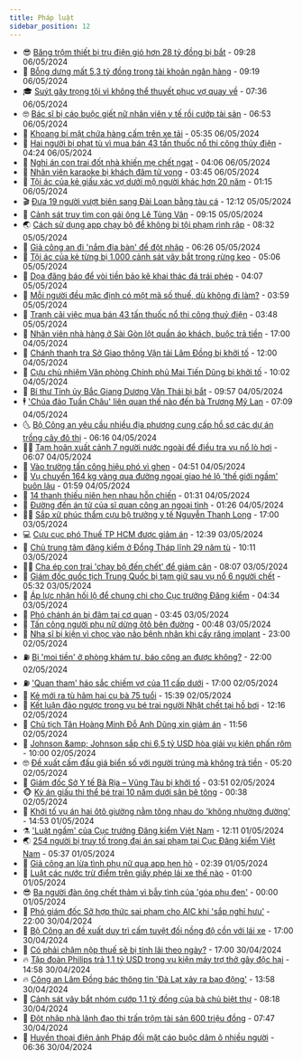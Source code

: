 ```yaml
---
title: Pháp luật
sidebar_position: 12
---
```


<!-- vnexpress-phap-luat:START -->
- 😎 [Băng trộm thiết bị trụ điện gió hơn 28 tỷ đồng bị bắt](https://vnexpress.net/nhom-trom-thiet-bi-tru-dien-gio-tri-gia-hon-28-ty-dong-bi-bat-4742678.html) - 09:28 06/05/2024
- 🥰 [Bỗng dưng mất 5,3 tỷ đồng trong tài khoản ngân hàng](https://vnexpress.net/bong-dung-mat-5-3-ty-dong-trong-tai-khoan-ngan-hang-4742625.html) - 09:19 06/05/2024
- 🎓 [Suýt gây trọng tội vì không thể thuyết phục vợ quay về](https://vnexpress.net/suyt-gay-trong-toi-vi-khong-the-thuyet-phuc-vo-quay-ve-4742608.html) - 07:36 06/05/2024
- 🤓 [Bác sĩ bị cáo buộc giết nữ nhân viên y tế rồi cướp tài sản](https://vnexpress.net/bac-si-bi-cao-buoc-giet-nu-nhan-vien-y-te-roi-cuop-tai-san-4742586.html) - 06:53 06/05/2024
- 🎊 [Khoang bí mật chứa hàng cấm trên xe tải](https://vnexpress.net/khoang-bi-mat-chua-hang-cam-tren-xe-tai-4742561.html) - 05:35 06/05/2024
- 🙉 [Hai người bị phạt tù vì mua bán 43 tấn thuốc nổ thi công thủy điện](https://vnexpress.net/hai-nguoi-bi-phat-tu-vi-mua-ban-43-tan-thuoc-no-thi-cong-thuy-dien-4742513.html) - 04:24 06/05/2024
- 🤡 [Nghi án con trai đốt nhà khiến mẹ chết ngạt](https://vnexpress.net/nghi-an-con-trai-dot-nha-khien-me-chet-ngat-4742514.html) - 04:06 06/05/2024
- 🗽 [Nhân viên karaoke bị khách đâm tử vong](https://vnexpress.net/nhan-vien-karaoke-bi-khach-dam-tu-vong-4742505.html) - 03:45 06/05/2024
- 🌋 [Tội ác của kẻ giấu xác vợ dưới mộ người khác hơn 20 năm](https://vnexpress.net/toi-ac-cua-ke-giau-xac-vo-duoi-mo-nguoi-khac-hon-20-nam-4742349.html) - 01:15 06/05/2024
- 🎬 [Đưa 19 người vượt biên sang Đài Loan bằng tàu cá](https://vnexpress.net/dua-19-nguoi-vuot-bien-sang-dai-loan-bang-tau-ca-4742286.html) - 12:12 05/05/2024
- 💯 [Cảnh sát truy tìm con gái ông Lê Tùng Vân](https://vnexpress.net/canh-sat-truy-tim-con-gai-ong-le-tung-van-4742263.html) - 09:15 05/05/2024
- 🌏 [Cách sử dụng app chạy bộ để không bị tội phạm rình rập](https://vnexpress.net/cach-su-dung-app-chay-bo-de-khong-bi-toi-pham-rinh-rap-4742237.html) - 08:32 05/05/2024
- 🌊 [Giả công an đi &#39;nắm địa bàn&#39; để đột nhập](https://vnexpress.net/gia-cong-an-di-nam-dia-ban-de-dot-nhap-4742229.html) - 06:26 05/05/2024
- 💂 [Tội ác của kẻ từng bị 1.000 cảnh sát vây bắt trong rừng keo](https://vnexpress.net/toi-ac-cua-ke-tung-bi-1-000-canh-sat-vay-bat-trong-rung-keo-4742198.html) - 05:06 05/05/2024
- 🎡 [Dọa đăng báo để vòi tiền bảo kê khai thác đá trái phép](https://vnexpress.net/doa-dang-bao-de-voi-tien-bao-ke-khai-thac-da-trai-phep-4742189.html) - 04:07 05/05/2024
- 🫶 [Mỗi người đều mặc định có một mã số thuế, dù không đi làm?](https://vnexpress.net/moi-nguoi-deu-mac-dinh-co-mot-ma-so-thue-du-khong-di-lam-4742203.html) - 03:59 05/05/2024
- 🐲 [Tranh cãi việc mua bán 43 tấn thuốc nổ thi công thuỷ điện](https://vnexpress.net/tranh-cai-viec-mua-ban-43-tan-thuoc-no-thi-cong-thuy-dien-4742041.html) - 03:48 05/05/2024
- 🚀 [Nhân viên nhà hàng ở Sài Gòn lột quần áo khách, buộc trả tiền](https://vnexpress.net/nhan-vien-nha-hang-o-sai-gon-lot-quan-ao-khach-buoc-tra-tien-4742108.html) - 17:00 04/05/2024
- 🎊 [Chánh thanh tra Sở Giao thông Vận tải Lâm Đồng bị khởi tố](https://vnexpress.net/chanh-thanh-tra-so-giao-thong-van-tai-lam-dong-bi-khoi-to-4742089.html) - 12:00 04/05/2024
- 🤗 [Cựu chủ nhiệm Văn phòng Chính phủ Mai Tiến Dũng bị khởi tố](https://vnexpress.net/nguyen-chu-nhiem-van-phong-chinh-phu-mai-tien-dung-bi-bat-4742058.html) - 10:02 04/05/2024
- 🗽 [Bí thư Tỉnh ủy Bắc Giang Dương Văn Thái bị bắt](https://vnexpress.net/bi-thu-tinh-uy-bac-giang-duong-van-thai-bi-bat-4742029.html) - 09:57 04/05/2024
- 🕴 [&#39;Chúa đảo Tuần Châu&#39; liên quan thế nào đến bà Trương Mỹ Lan](https://vnexpress.net/chua-dao-tuan-chau-lien-quan-the-nao-den-ba-truong-my-lan-4741985.html) - 07:09 04/05/2024
- 🌜 [Bộ Công an yêu cầu nhiều địa phương cung cấp hồ sơ các dự án trồng cây đô thị](https://vnexpress.net/bo-cong-an-yeu-cau-quang-ngai-cung-cap-ho-so-cac-du-an-trong-cay-do-thi-4741987.html) - 06:16 04/05/2024
- 🧑‍🏫 [Tạm hoãn xuất cảnh 7 người nước ngoài để điều tra vụ nổ lò hơi](https://vnexpress.net/tam-hoan-xuat-canh-7-nguoi-nuoc-ngoai-de-dieu-tra-vu-no-lo-hoi-4741977.html) - 06:07 04/05/2024
- 🦩 [Vào trường tấn công hiệu phó vì ghen](https://vnexpress.net/vao-truong-tan-cong-hieu-pho-vi-ghen-4741955.html) - 04:51 04/05/2024
- 💼 [Vụ chuyển 164 kg vàng qua đường ngoại giao hé lộ &#39;thế giới ngầm&#39; buôn lậu](https://vnexpress.net/vu-chuyen-164-kg-vang-qua-duong-ngoai-giao-he-lo-the-gioi-ngam-buon-lau-4741632.html) - 01:59 04/05/2024
- 💫 [14 thanh thiếu niên hẹn nhau hỗn chiến](https://vnexpress.net/14-thanh-thieu-nien-hen-nhau-hon-chien-4741845.html) - 01:31 04/05/2024
- 🦅 [Đường đến án tử của sĩ quan công an ngoại tình](https://vnexpress.net/duong-den-an-tu-cua-si-quan-cong-an-ngoai-tinh-4741850.html) - 01:26 04/05/2024
- 🧑‍💻 [Sắp xử phúc thẩm cựu bộ trưởng y tế Nguyễn Thanh Long](https://vnexpress.net/sap-xu-phuc-tham-cuu-bo-truong-y-te-nguyen-thanh-long-4741779.html) - 17:00 03/05/2024
- 💻 [Cựu cục phó Thuế TP HCM được giảm án](https://vnexpress.net/cuu-cuc-pho-thue-tp-hcm-duoc-giam-an-4741751.html) - 12:39 03/05/2024
- 🤠 [Chủ trung tâm đăng kiểm ở Đồng Tháp lĩnh 29 năm tù](https://vnexpress.net/chu-trung-tam-dang-kiem-o-dong-thap-linh-29-nam-tu-4741669.html) - 10:11 03/05/2024
- 🧑‍🏫 [Cha ép con trai &#39;chạy bộ đến chết&#39; để giảm cân](https://vnexpress.net/cha-ep-con-trai-chay-bo-den-chet-de-giam-can-4741559.html) - 08:07 03/05/2024
- 🌈 [Giám đốc quốc tịch Trung Quốc bị tạm giữ sau vụ nổ 6 người chết](https://vnexpress.net/giam-doc-quoc-tich-trung-quoc-bi-tam-giu-sau-vu-no-6-nguoi-chet-4740944.html) - 05:32 03/05/2024
- 🌮 [Áp lực nhận hối lộ để chung chi cho Cục trưởng Đăng kiểm](https://vnexpress.net/ap-luc-nhan-hoi-lo-de-chung-chi-cho-cuc-truong-dang-kiem-4741140.html) - 04:34 03/05/2024
- 🐲 [Phó chánh án bị đâm tại cơ quan](https://vnexpress.net/pho-chanh-an-bi-dam-tai-co-quan-4741418.html) - 03:45 03/05/2024
- 🧰 [Tấn công người phụ nữ dừng ôtô bên đường](https://vnexpress.net/tan-cong-nguoi-phu-nu-dung-oto-ben-duong-4741342.html) - 00:48 03/05/2024
- 💄 [Nha sĩ bị kiện vì chọc vào não bệnh nhân khi cấy răng implant](https://vnexpress.net/nha-si-bi-kien-vi-choc-vao-nao-benh-nhan-khi-cay-rang-implant-4741292.html) - 23:00 02/05/2024
- ⛽️ [Bị &#39;moi tiền&#39; ở phòng khám tư, báo công an được không?](https://vnexpress.net/bi-moi-tien-o-phong-kham-tu-bao-cong-an-duoc-khong-4741271.html) - 22:00 02/05/2024
- ⛽️ [&#39;Quan tham&#39; háo sắc chiếm vợ của 11 cấp dưới](https://vnexpress.net/quan-tham-hao-sac-chiem-vo-cua-11-cap-duoi-4741278.html) - 17:00 02/05/2024
- 💂 [Kẻ mới ra tù hãm hại cụ bà 75 tuổi](https://vnexpress.net/ke-moi-ra-tu-ham-hai-cu-ba-75-tuoi-4741330.html) - 15:39 02/05/2024
- 🤔 [Kết luận đảo ngược trong vụ bé trai người Nhật chết tại hồ bơi](https://vnexpress.net/ket-luan-dao-nguoc-trong-vu-be-trai-nguoi-nhat-chet-tai-ho-boi-4741293.html) - 12:16 02/05/2024
- 🧐 [Chủ tịch Tân Hoàng Minh Đỗ Anh Dũng xin giảm án](https://vnexpress.net/chu-tich-tan-hoang-minh-do-anh-dung-xin-giam-an-4741304.html) - 11:56 02/05/2024
- 🎃 [Johnson &amp;amp; Johnson sắp chi 6,5 tỷ USD hòa giải vụ kiện phấn rôm](https://vnexpress.net/johnson-johnson-sap-chi-6-5-ty-usd-hoa-giai-vu-kien-phan-rom-4741240.html) - 10:00 02/05/2024
- 🤓 [Đề xuất cấm đấu giá biển số với người trúng mà không trả tiền](https://vnexpress.net/de-xuat-cam-dau-gia-bien-so-voi-nguoi-trung-ma-khong-tra-tien-4741037.html) - 05:20 02/05/2024
- 💃 [Giám đốc Sở Y tế Bà Rịa – Vũng Tàu bị khởi tố](https://vnexpress.net/giam-doc-so-y-te-ba-ria-vung-tau-bi-khoi-to-4741045.html) - 03:51 02/05/2024
- 🐵 [Kỳ án giấu thi thể bé trai 10 năm dưới sân bê tông](https://vnexpress.net/ky-an-giau-thi-the-be-trai-10-nam-duoi-san-be-tong-4740839.html) - 00:38 02/05/2024
- 🤖 [Khởi tố vụ án hai ôtô giường nằm tông nhau do &#39;không nhường đường&#39;](https://vnexpress.net/khoi-to-vu-an-hai-oto-giuong-nam-tong-nhau-do-khong-nhuong-duong-4740817.html) - 14:53 01/05/2024
- ⚗️ [&#39;Luật ngầm&#39; của Cục trưởng Đăng kiểm Việt Nam](https://vnexpress.net/luat-ngam-cua-cuc-truong-dang-kiem-viet-nam-4740782.html) - 12:11 01/05/2024
- 🌏 [254 người bị truy tố trong đại án sai phạm tại Cục Đăng kiểm Việt Nam](https://vnexpress.net/254-nguoi-bi-truy-to-trong-dai-an-sai-pham-tai-cuc-dang-kiem-viet-nam-4740711.html) - 05:37 01/05/2024
- 🦆 [Giả công an lừa tình phụ nữ qua app hẹn hò](https://vnexpress.net/gia-cong-an-lua-tinh-phu-nu-qua-app-hen-ho-4740665.html) - 02:39 01/05/2024
- 🐎 [Luật các nước trừ điểm trên giấy phép lái xe thế nào](https://vnexpress.net/luat-cac-nuoc-tru-diem-tren-giay-phep-lai-xe-the-nao-4740581.html) - 01:00 01/05/2024
- 😎 [Ba người đàn ông chết thảm vì bẫy tình của &#39;góa phụ đen&#39;](https://vnexpress.net/ba-nguoi-dan-ong-chet-tham-vi-bay-tinh-cua-goa-phu-den-4740563.html) - 00:00 01/05/2024
- 💪 [Phó giám đốc Sở hợp thức sai phạm cho AIC khi &#39;sắp nghỉ hưu&#39;](https://vnexpress.net/pho-giam-doc-so-hop-thuc-sai-pham-cho-aic-khi-sap-nghi-huu-4740493.html) - 22:00 30/04/2024
- 🤡 [Bộ Công an đề xuất duy trì cấm tuyệt đối nồng độ cồn với lái xe](https://vnexpress.net/bo-cong-an-de-xuat-duy-tri-cam-tuyet-doi-nong-do-con-voi-lai-xe-4740582.html) - 17:00 30/04/2024
- 🌁 [Có phải chậm nộp thuế sẽ bị tính lãi theo ngày?](https://vnexpress.net/co-phai-cham-nop-thue-se-bi-tinh-lai-theo-ngay-4740064.html) - 17:00 30/04/2024
- 🔥 [Tập đoàn Philips trả 1,1 tỷ USD trong vụ kiện máy trợ thở gây độc hại](https://vnexpress.net/tap-doan-philips-tra-1-1-ty-usd-trong-vu-kien-may-tro-tho-gay-doc-hai-4740548.html) - 14:58 30/04/2024
- 🔥 [Công an Lâm Đồng bác thông tin &#39;Đà Lạt xảy ra bạo động&#39;](https://vnexpress.net/cong-an-lam-dong-bac-thong-tin-da-lat-xay-ra-bao-dong-4740583.html) - 13:58 30/04/2024
- 👺 [Cảnh sát vây bắt nhóm cướp 1,1 tỷ đồng của bà chủ biệt thự](https://vnexpress.net/canh-sat-vay-bat-nhom-cuop-1-1-ty-dong-cua-ba-chu-biet-thu-4740517.html) - 08:18 30/04/2024
- 🎊 [Đột nhập nhà lãnh đạo thị trấn trộm tài sản 600 triệu đồng](https://vnexpress.net/dot-nhap-nha-lanh-dao-thi-tran-trom-tai-san-600-trieu-dong-4740504.html) - 07:47 30/04/2024
- 🎊 [Huyền thoại điện ảnh Pháp đối mặt cáo buộc dâm ô nhiều người](https://vnexpress.net/huyen-thoai-dien-anh-phap-gerard-depardieu-sap-hau-toa-vi-cao-buoc-cuong-hiep-4740446.html) - 06:36 30/04/2024<!-- vnexpress-phap-luat:END -->
